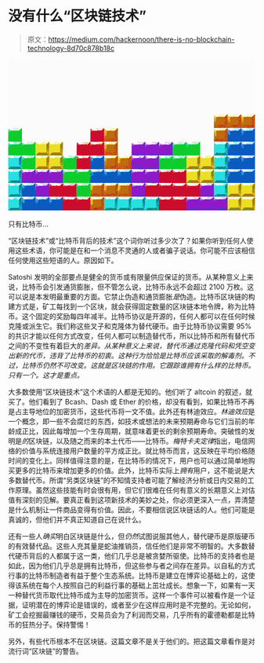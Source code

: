 # 没有什么“区块链技术”

> 原文：<https://medium.com/hackernoon/there-is-no-blockchain-technology-8d70c878b18c>

![](img/5bb0dd075f9b4b2c003179b12737726f.png)

只有比特币…

“区块链技术”或“比特币背后的技术”这个词你听过多少次了？如果你听到任何人使用这些术语，你可能是在和一个消息不灵通的人或者骗子说话。你可能不应该相信任何使用这些短语的人。原因如下。

Satoshi 发明的全部要点是健全的货币或有限量供应保证的货币。从某种意义上来说，比特币会引发通货膨胀，但不管怎么说，比特币永远不会超过 2100 万枚。这可以说是本发明最重要的方面。它禁止伪造和通货膨胀*是*伪造。比特币区块链的构建方式是，矿工每找到一个区块，就会获得固定数量的区块链本地令牌，称为比特币。这个固定的奖励每四年减半。比特币协议是开源的，任何人都可以在任何时候克隆或派生它。我们称这些叉子和克隆体为替代硬币。由于比特币协议需要 95%的共识才能以任何方式改变，任何人都可以制造替代币，所以比特币和所有替代币之间的不变性有着巨大的*差异。从某种意义上来说，替代币通过克隆代码和凭空变出新的代币，违背了比特币的初衷。这种行为恰恰是比特币应该采取的解毒剂。不过，比特币仍然不可改变。这就是区块链的作用。它跟踪谁拥有什么样的比特币。只有一个。这才是重点。*

大多数使用“区块链技术”这个术语的人都是无知的。他们听了 altcoin 的叙述，就买了。他们看到了 Bcash、Dash 或 Ether 的价格，却没有看到，如果比特币不再是占主导地位的加密货币，这些代币将一文不值。此外还有林迪效应。*林迪效应*是一个概念，即一些不会腐烂的东西，如技术或想法的未来预期寿命与它们当前的年龄成正比，因此每增加一个生存周期，就意味着更长的剩余预期寿命。突破性的发明是*的*区块链，以及随之而来的本土代币——比特币。*梅特卡夫定律*指出，电信网络的价值与系统连接用户数量的平方成正比。就比特币而言，这反映在平均价格随时间的变化上。同样值得注意的是，在比特币的情况下，用户也可以通过简单地购买更多的比特币来增加更多的价值。此外，比特币实际上*拥有*用户，这不能说是大多数替代币。所谓“另类区块链”的不知情支持者可能了解经济分析或日内交易的工作原理。虽然这些技能有时会很有用，但它们很难在任何有意义的长期意义上对估值有深刻的见解。要真正看到这项新技术的美妙之处，你必须更深入一点，弄清楚是什么机制让一件商品变得有价值。因此，不要相信说区块链话的人。他们可能是真诚的，但他们并不真正知道自己在说什么。

还有一些人*确实*明白区块链是什么，但*仍然*试图说服其他人，替代硬币是原版硬币的有效替代品。这些人充其量是蛇油推销员，信任他们是非常不明智的。大多数替代硬币背后的人都属于这一类，他们几乎总是被贪婪所驱使。比特币的支持者也是如此，因为他们几乎总是拥有比特币，但这些参与者之间存在差异。以自私的方式行事的比特币制造者有益于整个生态系统。比特币是建立在博弈论基础上的，这使得该系统在每个人按照自己的利益行事的基础上茁壮成长。想象一下，如果有一天一种替代货币取代比特币成为主导的加密货币。这样一个事件可以被看作是一个证据，证明潜在的博弈论是错误的，或者至少在这样应用时是不完整的。无论如何，矿工会挖掘最赚钱的硬币，交易员会为了利润而交易，几乎所有的霍德勒都是比特币的狂热分子。保持警惕！

另外，有些代币根本不在区块链。这篇文章不是关于他们的。把这篇文章看作是对流行词“区块链”的警告。